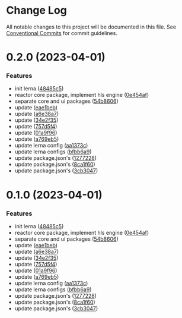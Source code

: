 # Change Log

All notable changes to this project will be documented in this file.
See [Conventional Commits](https://conventionalcommits.org) for commit guidelines.

# 0.2.0 (2023-04-01)

### Features

- init lerna ([48485c5](https://github.com/ndt080/darkvi-player/commit/48485c596182c51a1a3a60030ddec7672498578c))
- reactor core package, implement hls engine ([0e454af](https://github.com/ndt080/darkvi-player/commit/0e454afeeecb5dd74abc275a1d489559ae5d104d))
- separate core and ui packages ([54b8606](https://github.com/ndt080/darkvi-player/commit/54b86063a0ca9b555e4abe0fbd561286acd77a60))
- update ([eae1beb](https://github.com/ndt080/darkvi-player/commit/eae1bebef5478b0ae02b6a940758930f9caf3902))
- update ([a6e38a7](https://github.com/ndt080/darkvi-player/commit/a6e38a76db1771cf2812077e7b2675c3d1eda789))
- update ([34e2f35](https://github.com/ndt080/darkvi-player/commit/34e2f35c98aaf5fa4d3d4c5e3b0a5c5a43671b45))
- update ([757d5f4](https://github.com/ndt080/darkvi-player/commit/757d5f43038dd2e72af72cc07d00b6f6fb4865ca))
- update ([01a9f96](https://github.com/ndt080/darkvi-player/commit/01a9f9658487e6b8acabe61079740b37f0bf2171))
- update ([a769eb5](https://github.com/ndt080/darkvi-player/commit/a769eb5b1a07943dd50fae2e6bd09644e0f7b501))
- update lerna config ([aa1373c](https://github.com/ndt080/darkvi-player/commit/aa1373ccc54c32f6624636a7ed01b0e225dcdeba))
- update lerna configs ([bfbb6a9](https://github.com/ndt080/darkvi-player/commit/bfbb6a9ac0d2a6ac6dbbd74fe092e801392da9c6))
- update package.json's ([1277228](https://github.com/ndt080/darkvi-player/commit/1277228256bdefe553d790c3dc3845cb2f874ca8))
- update package.json's ([8ca1f60](https://github.com/ndt080/darkvi-player/commit/8ca1f60788dacb825ae538d77d71adc670c86267))
- update package.json's ([3cb3047](https://github.com/ndt080/darkvi-player/commit/3cb304789af89f5c5ea8b08e5a15ee3730cfa47c))

# 0.1.0 (2023-04-01)

### Features

- init lerna ([48485c5](https://github.com/ndt080/darkvi-player/commit/48485c596182c51a1a3a60030ddec7672498578c))
- reactor core package, implement hls engine ([0e454af](https://github.com/ndt080/darkvi-player/commit/0e454afeeecb5dd74abc275a1d489559ae5d104d))
- separate core and ui packages ([54b8606](https://github.com/ndt080/darkvi-player/commit/54b86063a0ca9b555e4abe0fbd561286acd77a60))
- update ([eae1beb](https://github.com/ndt080/darkvi-player/commit/eae1bebef5478b0ae02b6a940758930f9caf3902))
- update ([a6e38a7](https://github.com/ndt080/darkvi-player/commit/a6e38a76db1771cf2812077e7b2675c3d1eda789))
- update ([34e2f35](https://github.com/ndt080/darkvi-player/commit/34e2f35c98aaf5fa4d3d4c5e3b0a5c5a43671b45))
- update ([757d5f4](https://github.com/ndt080/darkvi-player/commit/757d5f43038dd2e72af72cc07d00b6f6fb4865ca))
- update ([01a9f96](https://github.com/ndt080/darkvi-player/commit/01a9f9658487e6b8acabe61079740b37f0bf2171))
- update ([a769eb5](https://github.com/ndt080/darkvi-player/commit/a769eb5b1a07943dd50fae2e6bd09644e0f7b501))
- update lerna config ([aa1373c](https://github.com/ndt080/darkvi-player/commit/aa1373ccc54c32f6624636a7ed01b0e225dcdeba))
- update lerna configs ([bfbb6a9](https://github.com/ndt080/darkvi-player/commit/bfbb6a9ac0d2a6ac6dbbd74fe092e801392da9c6))
- update package.json's ([1277228](https://github.com/ndt080/darkvi-player/commit/1277228256bdefe553d790c3dc3845cb2f874ca8))
- update package.json's ([8ca1f60](https://github.com/ndt080/darkvi-player/commit/8ca1f60788dacb825ae538d77d71adc670c86267))
- update package.json's ([3cb3047](https://github.com/ndt080/darkvi-player/commit/3cb304789af89f5c5ea8b08e5a15ee3730cfa47c))

